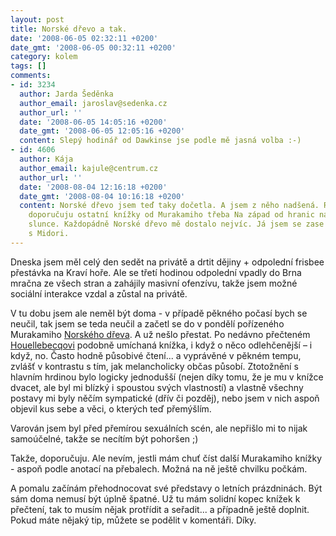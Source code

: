 ```yaml
---
layout: post
title: Norské dřevo a tak.
date: '2008-06-05 02:32:11 +0200'
date_gmt: '2008-06-05 00:32:11 +0200'
category: kolem
tags: []
comments:
- id: 3234
  author: Jarda Šeděnka
  author_email: jaroslav@sedenka.cz
  author_url: ''
  date: '2008-06-05 14:05:16 +0200'
  date_gmt: '2008-06-05 12:05:16 +0200'
  content: Slepý hodinář od Dawkinse jse podle mě jasná volba :-)
- id: 4606
  author: Kája
  author_email: kajule@centrum.cz
  author_url: ''
  date: '2008-08-04 12:16:18 +0200'
  date_gmt: '2008-08-04 10:16:18 +0200'
  content: Norské dřevo jsem teď taky dočetla. A jsem z něho nadšená. Rozhodně Ti
    doporučuju ostatní knížky od Murakamiho třeba Na západ od hranic na východ od
    slunce. Každopádně Norské dřevo mě dostalo nejvíc. Já jsem se zase trochu ztotožňovala
    s Midori.
---
```

<p>Dneska jsem měl celý den sedět na privátě a drtit dějiny + odpolední frisbee přestávka na Kraví hoře. Ale se třetí hodinou odpolední vpadly do Brna mračna ze všech stran a zahájily masivní ofenzívu, takže jsem možné sociální interakce vzdal a zůstal na privátě.</p>
<p>V tu dobu jsem ale neměl být doma - v případě pěkného počasí bych se neučil, tak jsem se teda neučil a začetl se do v pondělí pořízeného Murakamiho <a href="http://www.kosmas.cz/knihy/103927/norske-drevo/">Norského dřeva</a>. A už nešlo přestat. Po nedávno přečteném <a href="http://www.kosmas.cz/knihy/103980/rozsireni-bitevniho-pole/">Houellebecqovi</a> podobně umíchaná knížka, i když o něco odlehčenější – i když, no. Často hodně působivé čtení... a vyprávěné v pěkném tempu, zvlášť v kontrastu s tím, jak melancholicky občas působí. Ztotožnění s hlavním hrdinou bylo logicky jednodušší (nejen díky tomu, že je mu v knížce dvacet, ale byl mi blízký i spoustou svých vlastností) a vlastně všechny postavy mi byly něčím sympatické (dřív či pozděj), nebo jsem v nich aspoň objevil kus sebe a věci, o kterých teď přemýšlím.</p>
<p>Varován jsem byl před přemírou sexuálních scén, ale nepřišlo mi to nijak samoúčelné, takže se necítím být pohoršen ;)</p>
<p>Takže, doporučuju. Ale nevím, jestli mám chuť číst další Murakamiho knížky - aspoň podle anotací na přebalech. Možná na ně ještě chvilku počkám.</p>
<p>A pomalu začínám přehodnocovat své představy o letních prázdninách. Být sám doma nemusí být úplně špatné. Už tu mám solidní kopec knížek k přečtení, tak to musím nějak protřídit a seřadit... a případně ještě doplnit. Pokud máte nějaký tip, můžete se podělit v komentáři. Díky.</p>
